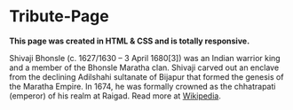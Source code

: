 # Tribute-Page

**This page was created in HTML & CSS and is totally responsive.**

Shivaji Bhonsle (c. 1627/1630 – 3 April 1680[3]) was an Indian warrior king and a member of the Bhonsle Maratha clan. Shivaji carved out an enclave from the declining Adilshahi sultanate of Bijapur that formed the genesis of the Maratha Empire. In 1674, he was formally crowned as the chhatrapati (emperor) of his realm at Raigad. Read more at [Wikipedia](https://en.wikipedia.org/wiki/Shivaji).


